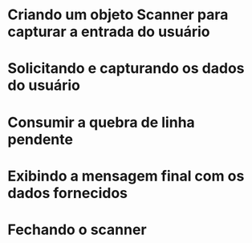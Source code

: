 #  Criando um objeto Scanner para capturar a entrada do usuário
# Solicitando e capturando os dados do usuário
# Consumir a quebra de linha pendente
# Exibindo a mensagem final com os dados fornecidos
# Fechando o scanner
